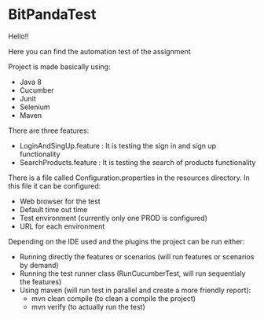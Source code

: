 # BitPandaTest

Hello!!

Here you can find the automation test of the assignment

Project is made basically using:
  - Java 8
  - Cucumber
  - Junit
  - Selenium
  - Maven

There are three features:
  - LoginAndSingUp.feature : It is testing the sign in and sign up functionality
  - SearchProducts.feature : It is testing the search of products functionality

There is a file called Configuration.properties in the resources directory. In this file it can be configured:
  - Web browser for the test
  - Default time out time
  - Test environment (currently only one PROD is configured)
  - URL for each environment

Depending on the IDE used and the plugins the project can be run either:
- Running directly the features or scenarios (will run features or scenarios by demand)
- Running the test runner class (RunCucumberTest, will run sequentialy the features)
- Using maven (will run test in parallel and create a more friendly report):
  * mvn clean compile (to clean a compile the project)
  * mvn verify (to actually run the test)
